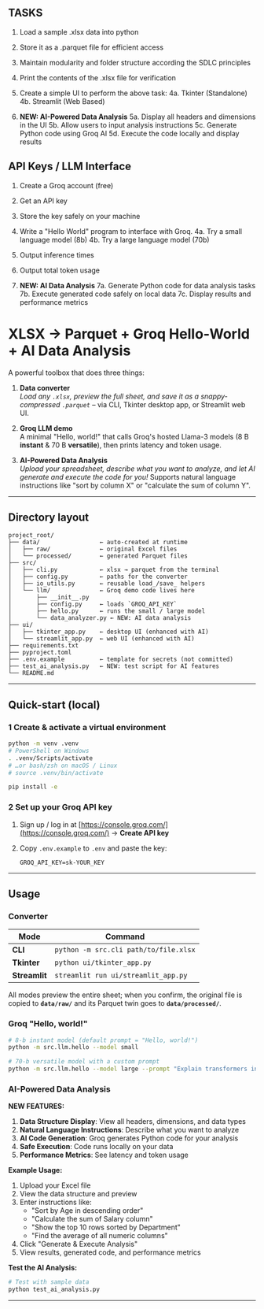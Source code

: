 ## TASKS

1. Load a sample .xlsx data into python
2. Store it as a .parquet file for efficient access
3. Maintain modularity and folder structure according the SDLC principles
4. Print the contents of the .xlsx file for verification

4. Create a simple UI to perform the above task:
4a. Tkinter (Standalone)
4b. Streamlit (Web Based)

5. **NEW: AI-Powered Data Analysis**
5a. Display all headers and dimensions in the UI
5b. Allow users to input analysis instructions
5c. Generate Python code using Groq AI
5d. Execute the code locally and display results

## API Keys / LLM Interface

1. Create a Groq account (free)
2. Get an API key 
3. Store the key safely on your machine
4. Write a "Hello World" program to interface with Groq.
4a. Try a small language model (8b)
4b. Try a large language model (70b)
5. Output inference times
6. Output total token usage

7. **NEW: AI Data Analysis**
7a. Generate Python code for data analysis tasks
7b. Execute generated code safely on local data
7c. Display results and performance metrics





# XLSX → Parquet + Groq Hello-World + AI Data Analysis

A powerful toolbox that does three things:

1. **Data converter**  
   *Load any `.xlsx`, preview the full sheet, and save it as a
   snappy-compressed `.parquet`* – via CLI, Tkinter desktop app, or
   Streamlit web UI.

2. **Groq LLM demo**  
   A minimal "Hello, world!" that calls Groq's hosted Llama-3 models
   (8 B **instant** & 70 B **versatile**), then prints latency and token
   usage.

3. **AI-Powered Data Analysis**  
   *Upload your spreadsheet, describe what you want to analyze, and let AI
   generate and execute the code for you!* Supports natural language
   instructions like "sort by column X" or "calculate the sum of column Y".

---

## Directory layout

```text
project_root/
├── data/                 ← auto-created at runtime
│   ├── raw/              ← original Excel files
│   └── processed/        ← generated Parquet files
├── src/
│   ├── cli.py            ← xlsx → parquet from the terminal
│   ├── config.py         ← paths for the converter
│   ├── io_utils.py       ← reusable load_/save_ helpers
│   └── llm/              ← Groq demo code lives here
│       ├── __init__.py
│       ├── config.py     ← loads `GROQ_API_KEY`
│       ├── hello.py      ← runs the small / large model
│       └── data_analyzer.py ← NEW: AI data analysis
├── ui/
│   ├── tkinter_app.py    ← desktop UI (enhanced with AI)
│   └── streamlit_app.py  ← web UI (enhanced with AI)
├── requirements.txt
├── pyproject.toml
├── .env.example          ← template for secrets (not committed)
├── test_ai_analysis.py   ← NEW: test script for AI features
└── README.md
```

---

## Quick-start (local)

### 1  Create & activate a virtual environment

```bash
python -m venv .venv
# PowerShell on Windows
. .venv/Scripts/activate
# …or bash/zsh on macOS / Linux
# source .venv/bin/activate

pip install -e
```

### 2  Set up your Groq API key

1. Sign up / log in at [https://console.groq.com/](https://console.groq.com/) → **Create API key**
2. Copy `.env.example` to `.env` and paste the key:

   ```env
   GROQ_API_KEY=sk-YOUR_KEY
   ```

---

## Usage

### Converter

| Mode          | Command                                       |
| ------------- | --------------------------------------------- |
| **CLI**       | `python -m src.cli path/to/file.xlsx`         |
| **Tkinter**   | `python ui/tkinter_app.py`                    |
| **Streamlit** | `streamlit run ui/streamlit_app.py` |

All modes preview the entire sheet; when you confirm, the original file is
copied to **`data/raw/`** and its Parquet twin goes to **`data/processed/`**.

### Groq "Hello, world!"

```bash
# 8-b instant model (default prompt = "Hello, world!")
python -m src.llm.hello --model small

# 70-b versatile model with a custom prompt
python -m src.llm.hello --model large --prompt "Explain transformers in 2 lines"
```

### AI-Powered Data Analysis

**NEW FEATURES:**

1. **Data Structure Display**: View all headers, dimensions, and data types
2. **Natural Language Instructions**: Describe what you want to analyze
3. **AI Code Generation**: Groq generates Python code for your analysis
4. **Safe Execution**: Code runs locally on your data
5. **Performance Metrics**: See latency and token usage

**Example Usage:**

1. Upload your Excel file
2. View the data structure and preview
3. Enter instructions like:
   - "Sort by Age in descending order"
   - "Calculate the sum of Salary column"
   - "Show the top 10 rows sorted by Department"
   - "Find the average of all numeric columns"
4. Click "Generate & Execute Analysis"
5. View results, generated code, and performance metrics

**Test the AI Analysis:**

```bash
# Test with sample data
python test_ai_analysis.py
```

---

